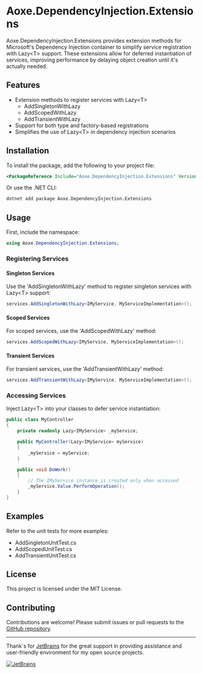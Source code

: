# Aoxe.DependencyInjection.Extensions

Aoxe.DependencyInjection.Extensions provides extension methods for Microsoft's Dependency Injection container to simplify service registration with Lazy\<T\> support. These extensions allow for deferred instantiation of services, improving performance by delaying object creation until it's actually needed.

## Features

- Extension methods to register services with Lazy\<T\>
  - AddSingletonWithLazy
  - AddScopedWithLazy
  - AddTransientWithLazy
- Support for both type and factory-based registrations
- Simplifies the use of Lazy\<T\> in dependency injection scenarios

## Installation

To install the package, add the following to your project file:

```xml
<PackageReference Include="Aoxe.DependencyInjection.Extensions" Version="2024.1.0" />
```

Or use the .NET CLI:

```bash
dotnet add package Aoxe.DependencyInjection.Extensions
```

## Usage

First, include the namespace:

```csharp
using Aoxe.DependencyInjection.Extensions;
```

### Registering Services

#### Singleton Services

Use the 'AddSingletonWithLazy' method to register singleton services with Lazy\<T\> support:

```csharp
services.AddSingletonWithLazy<IMyService, MyServiceImplementation>();
```

#### Scoped Services

For scoped services, use the 'AddScopedWithLazy' method:

```csharp
services.AddScopedWithLazy<IMyService, MyServiceImplementation>();
```

#### Transient Services

For transient services, use the 'AddTransientWithLazy' method:

```csharp
services.AddTransientWithLazy<IMyService, MyServiceImplementation>();
```

### Accessing Services

Inject Lazy\<T\> into your classes to defer service instantiation:

```csharp
public class MyController
{
    private readonly Lazy<IMyService> _myService;

    public MyController(Lazy<IMyService> myService)
    {
        _myService = myService;
    }

    public void DoWork()
    {
        // The IMyService instance is created only when accessed
        _myService.Value.PerformOperation();
    }
}
```

## Examples

Refer to the unit tests for more examples:

- AddSingletonUnitTest.cs
- AddScopedUnitTest.cs
- AddTransientUnitTest.cs

## License

This project is licensed under the MIT License.

## Contributing

Contributions are welcome! Please submit issues or pull requests to the [GitHub repository](https://github.com/AoxeTech/Aoxe.DependencyInjection.Extensions).

---

Thank`s for [JetBrains](https://www.jetbrains.com/) for the great support in providing assistance and user-friendly environment for my open source projects.

[![JetBrains](https://resources.jetbrains.com/storage/products/company/brand/logos/jb_beam.svg?_gl=1*f25lxa*_ga*MzI3ODk2MjY0LjE2NzA0NjY4MDQ.*_ga_9J976DJZ68*MTY4OTY4NzY5OS4zNC4xLjE2ODk2ODgwMDAuNTMuMC4w)](https://www.jetbrains.com/community/opensource/#support)
